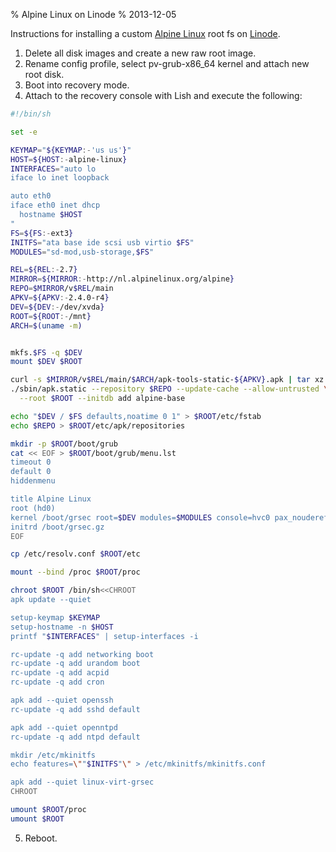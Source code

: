 % Alpine Linux on Linode
% 2013-12-05

Instructions for installing a custom [Alpine Linux][] root fs on
[Linode][].

1. Delete all disk images and create a new raw root image.
2. Rename config profile, select pv-grub-x86_64 kernel and
   attach new root disk.
3. Boot into recovery mode.
4. Attach to the recovery console with Lish and execute the following:

  ```sh
  #!/bin/sh

  set -e

  KEYMAP="${KEYMAP:-'us us'}"
  HOST=${HOST:-alpine-linux}
  INTERFACES="auto lo
  iface lo inet loopback

  auto eth0
  iface eth0 inet dhcp
    hostname $HOST
  "
  FS=${FS:-ext3}
  INITFS="ata base ide scsi usb virtio $FS"
  MODULES="sd-mod,usb-storage,$FS"

  REL=${REL:-2.7}
  MIRROR=${MIRROR:-http://nl.alpinelinux.org/alpine}
  REPO=$MIRROR/v$REL/main
  APKV=${APKV:-2.4.0-r4}
  DEV=${DEV:-/dev/xvda}
  ROOT=${ROOT:-/mnt}
  ARCH=$(uname -m)


  mkfs.$FS -q $DEV
  mount $DEV $ROOT

  curl -s $MIRROR/v$REL/main/$ARCH/apk-tools-static-${APKV}.apk | tar xz
  ./sbin/apk.static --repository $REPO --update-cache --allow-untrusted \
    --root $ROOT --initdb add alpine-base

  echo "$DEV / $FS defaults,noatime 0 1" > $ROOT/etc/fstab
  echo $REPO > $ROOT/etc/apk/repositories

  mkdir -p $ROOT/boot/grub
  cat << EOF > $ROOT/boot/grub/menu.lst
  timeout 0
  default 0
  hiddenmenu

  title Alpine Linux
  root (hd0)
  kernel /boot/grsec root=$DEV modules=$MODULES console=hvc0 pax_nouderef quiet
  initrd /boot/grsec.gz
  EOF

  cp /etc/resolv.conf $ROOT/etc

  mount --bind /proc $ROOT/proc

  chroot $ROOT /bin/sh<<CHROOT
  apk update --quiet 

  setup-keymap $KEYMAP
  setup-hostname -n $HOST
  printf "$INTERFACES" | setup-interfaces -i

  rc-update -q add networking boot
  rc-update -q add urandom boot
  rc-update -q add acpid
  rc-update -q add cron

  apk add --quiet openssh
  rc-update -q add sshd default

  apk add --quiet openntpd
  rc-update -q add ntpd default

  mkdir /etc/mkinitfs
  echo features=\""$INITFS"\" > /etc/mkinitfs/mkinitfs.conf

  apk add --quiet linux-virt-grsec
  CHROOT

  umount $ROOT/proc
  umount $ROOT
  ```
5. Reboot.

[Alpine Linux]: http://alpinelinux.org/
[Linode]: https://www.linode.com/
